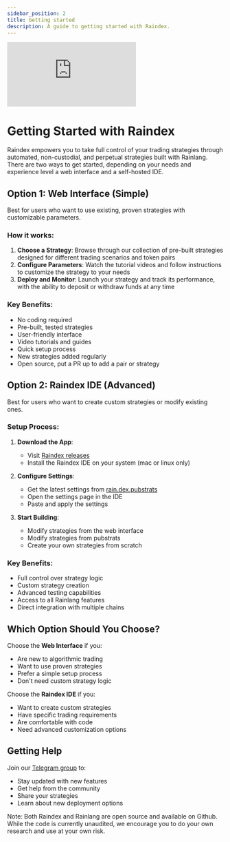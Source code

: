 ```yaml
---
sidebar_position: 2
title: Getting started
description: A guide to getting started with Raindex.
---
```


<div style={{ position: 'relative', paddingBottom: '64.63%', height: 0 }}>
    <iframe
      src="https://www.loom.com/embed/fca750f31f0a43258891cea0ddacb588?sid=60d203be-a4a0-4597-ab18-5ab43fc10516"
      frameborder="0"
      allowFullScreen
      style={{ position: 'absolute', top: 0, left: 0, width: '100%', height: '100%' }}
    ></iframe>
  </div>

# Getting Started with Raindex

Raindex empowers you to take full control of your trading strategies through automated, non-custodial, and perpetual strategies built with Rainlang. There are two ways to get started, depending on your needs and experience level a web interface and a self-hosted IDE. 

## Option 1: Web Interface (Simple)
Best for users who want to use existing, proven strategies with customizable parameters.

### How it works:
1. **Choose a Strategy**: Browse through our collection of pre-built strategies designed for different trading scenarios and token pairs
2. **Configure Parameters**: Watch the tutorial videos and follow instructions to customize the strategy to your needs
3. **Deploy and Monitor**: Launch your strategy and track its performance, with the ability to deposit or withdraw funds at any time

### Key Benefits:
- No coding required
- Pre-built, tested strategies
- User-friendly interface
- Video tutorials and guides
- Quick setup process
- New strategies added regularly
- Open source, put a PR up to add a pair or strategy

## Option 2: Raindex IDE (Advanced)
Best for users who want to create custom strategies or modify existing ones.

### Setup Process:
1. **Download the App**:
   - Visit [Raindex releases](https://github.com/rainlanguage/rain.orderbook/releases)
   - Install the Raindex IDE on your system (mac or linux only)

2. **Configure Settings**:
   - Get the latest settings from [rain.dex.pubstrats](https://github.com/rainlanguage/rain.dex.pubstrats/blob/main/src/settings.yml)
   - Open the settings page in the IDE
   - Paste and apply the settings
   
3. **Start Building**:
   - Modify strategies from the web interface
   - Modify strategies from pubstrats
   - Create your own strategies from scratch

### Key Benefits:
- Full control over strategy logic
- Custom strategy creation
- Advanced testing capabilities
- Access to all Rainlang features
- Direct integration with multiple chains

## Which Option Should You Choose?

Choose the **Web Interface** if you:
- Are new to algorithmic trading
- Want to use proven strategies
- Prefer a simple setup process
- Don't need custom strategy logic

Choose the **Raindex IDE** if you:
- Want to create custom strategies
- Have specific trading requirements
- Are comfortable with code
- Need advanced customization options

## Getting Help

Join our [Telegram group](https://t.me/+w4mJbCT6IfI2YTU0) to:
- Stay updated with new features
- Get help from the community
- Share your strategies
- Learn about new deployment options

Note: Both Raindex and Rainlang are open source and available on Github. While the code is currently unaudited, we encourage you to do your own research and use at your own risk.
